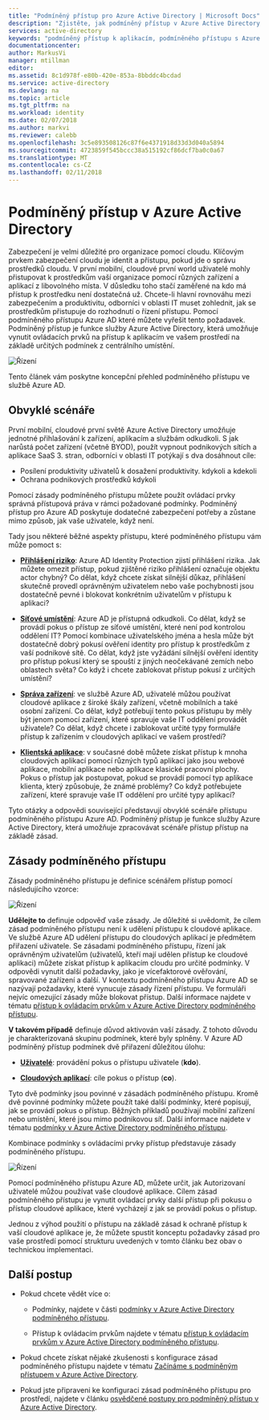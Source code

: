```yaml
---
title: "Podmíněný přístup pro Azure Active Directory | Microsoft Docs"
description: "Zjistěte, jak podmíněný přístup v Azure Active Directory může pomoct při správě řízení přístupu z centrálního umístění."
services: active-directory
keywords: "podmíněný přístup k aplikacím, podmíněného přístupu s Azure AD, zabezpečený přístup k prostředkům společnosti, zásady podmíněného přístupu"
documentationcenter: 
author: MarkusVi
manager: mtillman
editor: 
ms.assetid: 8c1d978f-e80b-420e-853a-8bbddc4bcdad
ms.service: active-directory
ms.devlang: na
ms.topic: article
ms.tgt_pltfrm: na
ms.workload: identity
ms.date: 02/07/2018
ms.author: markvi
ms.reviewer: calebb
ms.openlocfilehash: 3c5e893508126c87f6e4371918d33d3d040a5894
ms.sourcegitcommit: 4723859f545bccc38a515192cf86dcf7ba0c0a67
ms.translationtype: MT
ms.contentlocale: cs-CZ
ms.lasthandoff: 02/11/2018
---
```

# <a name="conditional-access-in-azure-active-directory"></a>Podmíněný přístup v Azure Active Directory

Zabezpečení je velmi důležité pro organizace pomocí cloudu. Klíčovým prvkem zabezpečení cloudu je identit a přístupu, pokud jde o správu prostředků cloudu. V první mobilní, cloudové první world uživatelé mohly přistupovat k prostředkům vaší organizace pomocí různých zařízení a aplikací z libovolného místa. V důsledku toho stačí zaměřené na kdo má přístup k prostředku není dostatečná už. Chcete-li hlavní rovnováhu mezi zabezpečením a produktivitu, odborníci v oblasti IT muset zohlednit, jak se prostředkům přistupuje do rozhodnutí o řízení přístupu. Pomocí podmíněného přístupu Azure AD které můžete vyřešit tento požadavek. Podmíněný přístup je funkce služby Azure Active Directory, která umožňuje vynutit ovládacích prvků na přístup k aplikacím ve vašem prostředí na základě určitých podmínek z centrálního umístění. 


![Řízení](./media/active-directory-conditional-access-azure-portal/81.png)

Tento článek vám poskytne koncepční přehled podmíněného přístupu ve službě Azure AD.


## <a name="common-scenarios"></a>Obvyklé scénáře

První mobilní, cloudové první světě Azure Active Directory umožňuje jednotné přihlašování k zařízení, aplikacím a službám odkudkoli. S jak narůstá počet zařízení (včetně BYOD), použít vypnout podnikových sítích a aplikace SaaS 3. stran, odborníci v oblasti IT potýkají s dva dosáhnout cíle:

- Posílení produktivity uživatelů k dosažení produktivity. kdykoli a kdekoli
- Ochrana podnikových prostředků kdykoli

Pomocí zásady podmíněného přístupu můžete použít ovládací prvky správná přístupová práva v rámci požadované podmínky. Podmíněný přístup pro Azure AD poskytuje dodatečné zabezpečení potřeby a zůstane mimo způsob, jak vaše uživatele, když není. 

Tady jsou některé běžné aspekty přístupu, které podmíněného přístupu vám může pomoct s:



- **[Přihlášení riziko](active-directory-conditional-access-conditions.md#sign-in-risk)**: Azure AD Identity Protection zjistí přihlášení rizika. Jak můžete omezit přístup, pokud zjištěné riziko přihlášení označuje objektu actor chybný? Co dělat, když chcete získat silnější důkaz, přihlášení skutečně provedl oprávněným uživatelem nebo vaše pochybnosti jsou dostatečně pevné i blokovat konkrétním uživatelům v přístupu k aplikaci?

- **[Síťové umístění](active-directory-conditional-access-locations.md)**: Azure AD je přístupná odkudkoli. Co dělat, když se provádí pokus o přístup ze síťové umístění, které není pod kontrolou oddělení IT? Pomocí kombinace uživatelského jména a hesla může být dostatečně dobrý pokusí ověření identity pro přístup k prostředkům z vaší podnikové sítě. Co dělat, když jste vyžádání silnější ověření identity pro přístup pokusí který se spouští z jiných neočekávané zemích nebo oblastech světa? Co když i chcete zablokovat přístup pokusí z určitých umístění?  

- **[Správa zařízení](active-directory-conditional-access-conditions.md#device-platforms)**: ve službě Azure AD, uživatelé můžou používat cloudové aplikace z široké škály zařízení, včetně mobilních a také osobní zařízení. Co dělat, když potřebují tento pokus přístupu by měly být jenom pomocí zařízení, které spravuje vaše IT oddělení provádět uživatele? Co dělat, když chcete i zablokovat určité typy formuláře přístup k zařízením v cloudových aplikací ve vašem prostředí? 

- **[Klientská aplikace](active-directory-conditional-access-conditions.md#client-apps)**: v současné době můžete získat přístup k mnoha cloudových aplikací pomocí různých typů aplikací jako jsou webové aplikace, mobilní aplikace nebo aplikace klasické pracovní plochy. Pokus o přístup jak postupovat, pokud se provádí pomocí typ aplikace klienta, který způsobuje, že známé problémy? Co když potřebujete zařízení, které spravuje vaše IT oddělení pro určité typy aplikací? 

Tyto otázky a odpovědi související představují obvyklé scénáře přístupu podmíněného přístupu Azure AD. Podmíněný přístup je funkce služby Azure Active Directory, která umožňuje zpracovávat scénáře přístup přístup na základě zásad.


## <a name="conditional-access-policies"></a>Zásady podmíněného přístupu

Zásady podmíněného přístupu je definice scénářem přístup pomocí následujícího vzorce:

![Řízení](./media/active-directory-conditional-access-azure-portal/10.png)

**Udělejte to** definuje odpověď vaše zásady. Je důležité si uvědomit, že cílem zásad podmíněného přístupu není k udělení přístupu k cloudové aplikace. Ve službě Azure AD udělení přístupu do cloudových aplikací je předmětem přiřazení uživatele. Se zásadami podmíněného přístupu, řízení jak oprávněným uživatelům (uživatelů, kteří mají udělen přístup ke cloudové aplikaci) můžete získat přístup k aplikacím cloudu pro určité podmínky. V odpovědi vynutit další požadavky, jako je vícefaktorové ověřování, spravované zařízení a další. V kontextu podmíněného přístupu Azure AD se nazývají požadavky, které vynucuje zásady řízení přístupu. Ve formuláři nejvíc omezující zásady může blokovat přístup. Další informace najdete v tématu [přístup k ovládacím prvkům v Azure Active Directory podmíněného přístupu](active-directory-conditional-access-controls.md).
     

**V takovém případě** definuje důvod aktivován vaší zásady. Z tohoto důvodu je charakterizovaná skupinu podmínek, které byly splněny. V Azure AD podmíněný přístup podmínek dvě přiřazení důležitou úlohu:

- **[Uživatelé](active-directory-conditional-access-conditions.md#users-and-groups)**: provádění pokus o přístupu uživatele (**kdo**). 

- **[Cloudových aplikací](active-directory-conditional-access-conditions.md#cloud-apps)**: cíle pokus o přístup (**co**).    

Tyto dvě podmínky jsou povinné v zásadách podmíněného přístupu. Kromě dvě povinné podmínky můžete použít také další podmínky, které popisují, jak se provádí pokus o přístup. Běžných příkladů používají mobilní zařízení nebo umístění, které jsou mimo podnikovou síť. Další informace najdete v tématu [podmínky v Azure Active Directory podmíněného přístupu](active-directory-conditional-access-conditions.md).   

Kombinace podmínky s ovládacími prvky přístup představuje zásady podmíněného přístupu. 

![Řízení](./media/active-directory-conditional-access-azure-portal/51.png)

Pomocí podmíněného přístupu Azure AD, můžete určit, jak Autorizovaní uživatelé můžou používat vaše cloudové aplikace. Cílem zásad podmíněného přístupu je vynutit ovládací prvky další přístup při pokusu o přístup cloudové aplikace, které vycházejí z jak se provádí pokus o přístup.

Jednou z výhod použití o přístupu na základě zásad k ochraně přístup k vaší cloudové aplikace je, že můžete spustit konceptu požadavky zásad pro vaše prostředí pomocí strukturu uvedených v tomto článku bez obav o technickou implementaci. 



## <a name="next-steps"></a>Další postup

- Pokud chcete vědět více o:
    - Podmínky, najdete v části [podmínky v Azure Active Directory podmíněného přístupu](active-directory-conditional-access-conditions.md).

    - Přístup k ovládacím prvkům najdete v tématu [přístup k ovládacím prvkům v Azure Active Directory podmíněného přístupu](active-directory-conditional-access-controls.md).

- Pokud chcete získat nějaké zkušenosti s konfigurace zásad podmíněného přístupu najdete v tématu [Začínáme s podmíněným přístupem v Azure Active Directory](active-directory-conditional-access-azure-portal-get-started.md).

- Pokud jste připraveni ke konfiguraci zásad podmíněného přístupu pro prostředí, najdete v článku [osvědčené postupy pro podmíněný přístup v Azure Active Directory](active-directory-conditional-access-best-practices.md). 
